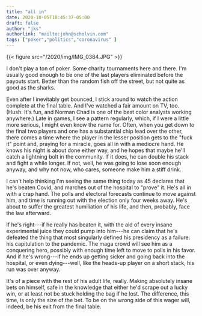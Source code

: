 ```yaml
---
title: "all in"
date: 2020-10-05T18:45:37-05:00
draft: false
author: "jks"
authorlink: "mailto:john@scholvin.com"
tags: ["poker","politics","coronavirus" ]
---
```



{{< figure src="/2020/img/IMG_0384.JPG" >}}

I don't play a ton of poker. Some charity tournaments here and there. I'm usually good enough to be one of the last players eliminated before the payouts start. Better than the random fish off the street, but not quite as good as the sharks.

Even after I inevitably get bounced, I stick around to watch the action complete at the final table. And I've watched a fair amount on TV, too. (Hush. It's fun, and Norman Chad is one of the best color analysts working anywhere.) Late in games, I see a pattern regularly, which, if I were a little more serious, I might even know the name for. Often, when you get down to the final two players and one has a substantial chip lead over the other, there comes a time where the player in the lesser position gets to the "fuck it" point and, praying for a miracle, goes all in with a mediocre hand. He knows his night is about done either way, and he hopes that maybe he'll catch a lightning bolt in the community. If it does, he can double his stack and fight a while longer. If not, well, he was going to lose soon enough anyway, and why not now, who cares, someone make him a stiff drink.

I can't help thinking I'm seeing the same thing today as 45 declares that he's beaten Covid, and marches out of the hospital to "prove" it. He's all in with a crap hand. The polls and electoral forecasts continue to move against him, and time is running out with the election only four weeks away. He's about to suffer the greatest humiliation of his life, and then, probably, face the law afterward.

If he's right---if he really has beaten it, with the aid of every insane experimental juice they could pump into him---he can claim that he's defeated the thing that most singularly defined his presidency as a failure: his capitulation to the pandemic. The maga crowd will see him as a conquering hero, possibly with enough time left to move to polls in his favor. And if he's wrong---if he ends up getting sicker and going back into the hospital, or even dying---well, like the heads-up player on a short stack, his run was over anyway.

It's of a piece with the rest of his adult life, really. Making absolutely insane bets on himself, safe in the knowledge that either he'd scrape out a lucky win, or at least not be stuck holding the bag if he lost. The difference, this time, is only the size of the bet. To be on the wrong side of this wager will, indeed, be his exit from the final table.
